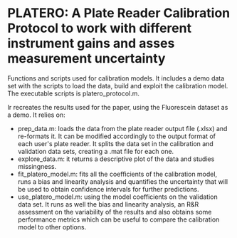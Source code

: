 # PLATERO: A Plate Reader Calibration Protocol to work with different instrument gains and asses measurement uncertainty 

Functions and scripts used for calibration models. It includes a demo data set with the scripts to load the data, build and exploit the calibration model. The executable scripts is platero_protocol.m. 

Ir recreates the results used for the paper, using the Fluorescein dataset as a demo. It relies on:
- prep_data.m: loads the data from the plate reader output file (.xlsx) and re-formats it. It can be modified accordingly to the output format of each user's plate reader. It splits the data set in the calibration and validation data sets, creating a .mat file for each one.
- explore_data.m: it returns a descriptive plot of the data and studies missingness.
- fit_platero_model.m: fits all the coefficients of the calibration model, runs a bias and linearity analysis and quantifies the uncertainty that will be used to obtain confidence intervals for further predictions. 
- use_platero_model.m: using the model coefficients on the validation data set. It runs as well the bias and linearity analysis, an R&R assessment on the variability of the results and also obtains some performance metrics which can be useful to compare the calibration model to other options.
